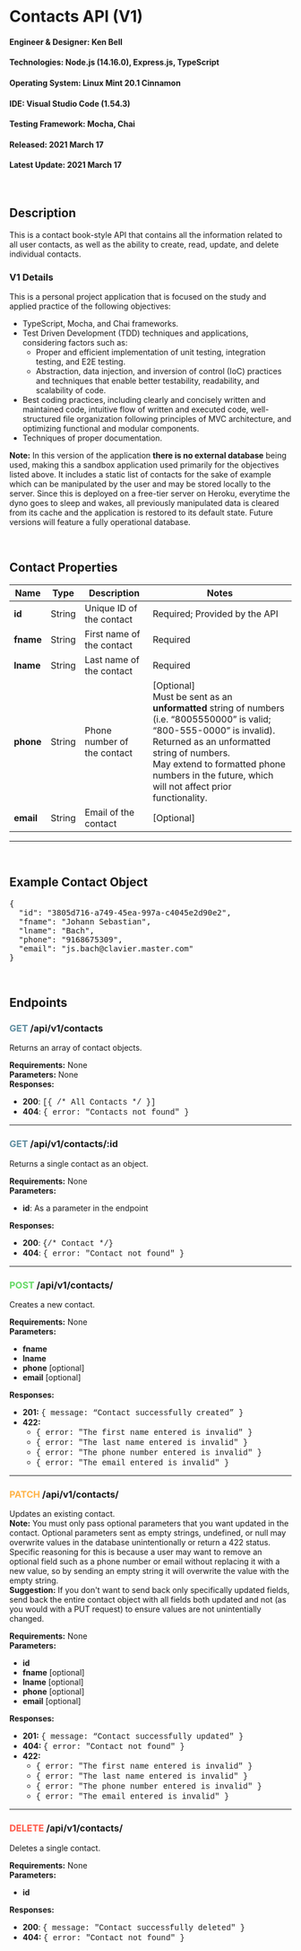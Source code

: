 # Contacts API (V1)

#### **Engineer & Designer**: Ken Bell

#### **Technologies**: Node.js (14.16.0), Express.js, TypeScript

#### **Operating System**: Linux Mint 20.1 Cinnamon

#### **IDE**: Visual Studio Code (1.54.3)

#### **Testing Framework:** Mocha, Chai

#### **Released**: 2021 March 17

#### **Latest Update**: 2021 March 17

<br />

## **Description**

This is a contact book-style API that contains all the information related to all user contacts, as well as the ability to create, read, update, and delete individual contacts. <br />

### **V1 Details**

This is a personal project application that is focused on the study and applied practice of the following objectives:

- TypeScript, Mocha, and Chai frameworks.
- Test Driven Development (TDD) techniques and applications, considering factors such as:
  - Proper and efficient implementation of unit testing, integration testing, and E2E testing.
  - Abstraction, data injection, and inversion of control (IoC) practices and techniques that enable better testability, readability, and scalability of code.
- Best coding practices, including clearly and concisely written and maintained code, intuitive flow of written and executed code, well-structured file organization following principles of MVC architecture, and optimizing functional and modular components.
- Techniques of proper documentation.

**Note:** In this version of the application **there is no external database** being used, making this a sandbox application used primarily for the objectives listed above. It includes a static list of contacts for the sake of example which can be manipulated by the user and may be stored locally to the server. Since this is deployed on a free-tier server on Heroku, everytime the dyno goes to sleep and wakes, all previously manipulated data is cleared from its cache and the application is restored to its default state. Future versions will feature a fully operational database.

<br />

## **Contact Properties**

| Name      | Type   | Description                 | Notes                                                                                                                                                                                                                                                                              |
| --------- | ------ | --------------------------- | ---------------------------------------------------------------------------------------------------------------------------------------------------------------------------------------------------------------------------------------------------------------------------------- |
| **id**    | String | Unique ID of the contact    | Required; Provided by the API                                                                                                                                                                                                                                                      |
| **fname** | String | First name of the contact   | Required                                                                                                                                                                                                                                                                           |
| **lname** | String | Last name of the contact    | Required                                                                                                                                                                                                                                                                           |
| **phone** | String | Phone number of the contact | [Optional] <br />Must be sent as an **unformatted** string of numbers (i.e. “8005550000” is valid; “800-555-0000” is invalid). Returned as an unformatted string of numbers. <br />May extend to formatted phone numbers in the future, which will not affect prior functionality. |
| **email** | String | Email of the contact        | [Optional]                                                                                                                                                                                                                                                                         |

---

<br />

## **Example Contact Object**

<pre>
{
  "id": "3805d716-a749-45ea-997a-c4045e2d90e2",
  "fname": "Johann Sebastian",
  "lname": "Bach",
  "phone": "9168675309",
  "email": "js.bach@clavier.master.com"
}
</pre>

<br />

## **Endpoints**

### <getText>**GET**</getText> /api/v1/contacts

Returns an array of contact objects.

**Requirements:** None <br />
**Parameters:** None <br />
**Responses:** <br />

- **200**: <codeText>[{ /* All Contacts */ }]</codeText>
- **404**: <codeText>{ error: "Contacts not found" }</codeText>

---

### <getText>**GET**</getText> /api/v1/contacts/:id

Returns a single contact as an object.

**Requirements:** None <br />
**Parameters:**

- **id**: As a parameter in the endpoint<br />

**Responses:**

- **200**: <codeText>{/\* Contact \*/}</codeText>
- **404**: <codeText>{ error: "Contact not found" }</codeText>

---

### <postText>**POST**</postText> /api/v1/contacts/

Creates a new contact.

**Requirements:** None <br />
**Parameters:**

- **fname**
- **lname**
- **phone** [optional]
- **email** [optional]

**Responses:**

- **201:** <codeText>{ message: “Contact successfully created” }</codeText>
- **422:**
  - <codeText>{ error: "The first name entered is invalid" }</codeText>
  - <codeText>{ error: "The last name entered is invalid" }</codeText>
  - <codeText>{ error: "The phone number entered is invalid" }</codeText>
  - <codeText>{ error: "The email entered is invalid" }</codeText>

---

### <patchText>**PATCH**</patchText> /api/v1/contacts/

Updates an existing contact.<br />
**Note:** You must only pass optional parameters that you want updated in the contact. Optional parameters sent as empty strings, undefined, or null may overwrite values in the database unintentionally or return a 422 status. Specific reasoning for this is because a user may want to remove an optional field such as a phone number or email without replacing it with a new value, so by sending an empty string it will overwrite the value with the empty string.<br />
**Suggestion:** If you don't want to send back only specifically updated fields, send back the entire contact object with all fields both updated and not (as you would with a PUT request) to ensure values are not unintentially changed.

**Requirements:** None <br />
**Parameters:**

- **id**
- **fname** [optional]
- **lname** [optional]
- **phone** [optional]
- **email** [optional]

**Responses:**

- **201:** <codeText>{ message: “Contact successfully updated" }</codeText>
- **404:** <codeText>{ error: "Contact not found" }</codeText>
- **422:**
  - <codeText>{ error: "The first name entered is invalid" }</codeText>
  - <codeText>{ error: "The last name entered is invalid" }</codeText>
  - <codeText>{ error: "The phone number entered is invalid" }</codeText>
  - <codeText>{ error: "The email entered is invalid" }</codeText>

---

### <deleteText>**DELETE**</deleteText> /api/v1/contacts/

Deletes a single contact.

**Requirements:** None <br />
**Parameters:**

- **id**

**Responses:**

- **200**: <codeText>{ message: "Contact successfully deleted" }</codeText>
- **404:** <codeText>{ error: "Contact not found" }</codeText>

<style>
getText {
  color: #5e8da0;
}

postText {
  color: #63d863
}

patchText {
  color: #ffb347;
}

deleteText {
  color: #ff5747;
}

codeText {
  font-family: 'Courier New';
}
</style>

